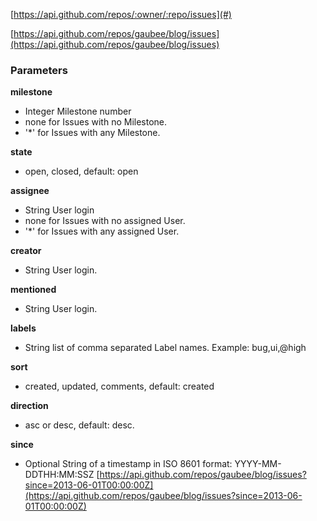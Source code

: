 [https://api.github.com/repos/:owner/:repo/issues](#)

[https://api.github.com/repos/gaubee/blog/issues](https://api.github.com/repos/gaubee/blog/issues)

### Parameters

**milestone**
- Integer Milestone number
- none for Issues with no Milestone.
- '*' for Issues with any Milestone.

**state**
- open, closed, default: open

**assignee**
- String User login
- none for Issues with no assigned User.
- '*' for Issues with any assigned User.

**creator**
- String User login.

**mentioned**
- String User login.

**labels**
- String list of comma separated Label names. Example: bug,ui,@high

**sort**
- created, updated, comments, default: created

**direction**
- asc or desc, default: desc.

**since**
- Optional String of a timestamp in ISO 8601 format: YYYY-MM-DDTHH:MM:SSZ
[https://api.github.com/repos/gaubee/blog/issues?since=2013-06-01T00:00:00Z](https://api.github.com/repos/gaubee/blog/issues?since=2013-06-01T00:00:00Z)
